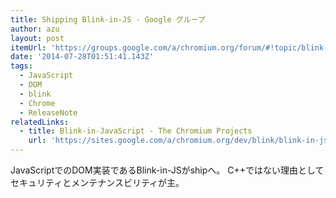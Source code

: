 ```yaml
---
title: Shipping Blink-in-JS - Google グループ
author: azu
layout: post
itemUrl: 'https://groups.google.com/a/chromium.org/forum/#!topic/blink-dev/0cpgMaFnZIk'
date: '2014-07-28T01:51:41.143Z'
tags:
  - JavaScript
  - DOM
  - blink
  - Chrome
  - ReleaseNote
relatedLinks:
  - title: Blink-in-JavaScript - The Chromium Projects
    url: 'https://sites.google.com/a/chromium.org/dev/blink/blink-in-js'
---
```

JavaScriptでのDOM実装であるBlink-in-JSがshipへ。
C++ではない理由としてセキュリティとメンテナンスビリティが主。
